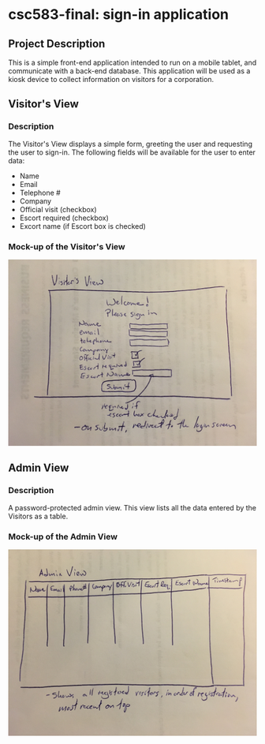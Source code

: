 # csc583-final: sign-in application
## Project Description
This is a simple front-end application intended to run on a mobile tablet, and communicate with
a back-end database.  This application will be used as a kiosk device to collect information on
visitors for a corporation.

## Visitor's View
### Description
The Visitor's View displays a simple form, greeting the user and requesting the user to sign-in.
The following fields will be available for the user to enter data:
 * Name
 * Email
 * Telephone #
 * Company
 * Official visit (checkbox)
 * Escort required (checkbox)
 * Excort name (if Escort box is checked)
### Mock-up of the Visitor's View
![Visitor's View](/mock-up/visitors_view.JPG)


## Admin View
### Description
A password-protected admin view.  This view lists all the data entered by the Visitors as a table.

### Mock-up of the Admin View
![Admin View](/mock-up/admin_view.JPG)